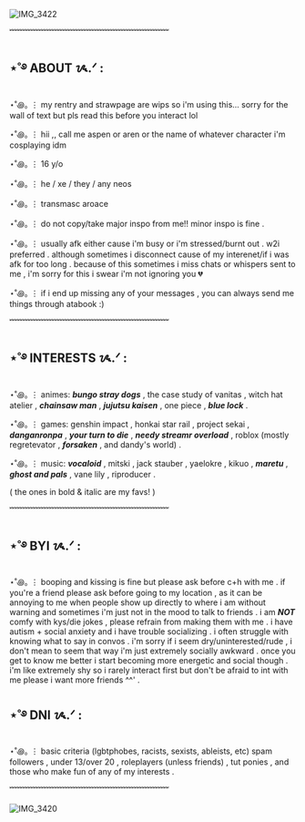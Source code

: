 ![IMG_3422](https://github.com/user-attachments/assets/8875b83f-2210-450b-afc6-163584244f47)

﹌﹌﹌﹌﹌﹌﹌﹌﹌﹌﹌﹌﹌﹌﹌﹌﹌﹌﹌﹌

## ⋆˚࿔ ABOUT ᝰ.ᐟ :
⋆˚꩜｡ ⋮ my rentry and strawpage are wips so i'm using this... sorry for the wall of text but pls read this before you interact lol

⋆˚꩜｡ ⋮ hii ,, call me aspen or aren or the name of whatever character i'm cosplaying idm

⋆˚꩜｡ ⋮ 16 y/o

⋆˚꩜｡ ⋮ he / xe / they / any neos

⋆˚꩜｡ ⋮ transmasc aroace

⋆˚꩜｡ ⋮ do not copy/take major inspo from me!! minor inspo is fine . 

⋆˚꩜｡ ⋮ usually afk either cause i'm busy or i'm stressed/burnt out . w2i preferred . although sometimes i disconnect cause of my interenet/if i was afk for too long . because of this sometimes i miss chats or whispers sent to me , i'm sorry for this i swear i'm not ignoring you 💔

⋆˚꩜｡ ⋮ if i end up missing any of your messages , you can always send me things through atabook :) 

﹌﹌﹌﹌﹌﹌﹌﹌﹌﹌﹌﹌﹌﹌﹌﹌﹌﹌﹌﹌

## ⋆˚࿔ INTERESTS ᝰ.ᐟ :

⋆˚꩜｡ ⋮ animes: ***bungo stray dogs*** , the case study of vanitas , witch hat atelier , ***chainsaw man*** , ***jujutsu kaisen*** , one piece , ***blue lock*** .

⋆˚꩜｡ ⋮ games: genshin impact , honkai star rail , project sekai , ***danganronpa*** , ***your turn to die*** , ***needy streamr overload*** , roblox (mostly regretevator , ***forsaken*** , and dandy's world) .

⋆˚꩜｡ ⋮ music: ***vocaloid*** , mitski , jack stauber , yaelokre , kikuo , ***maretu*** , ***ghost and pals*** , vane lily , riproducer .

( the ones in bold & italic are my favs! )

﹌﹌﹌﹌﹌﹌﹌﹌﹌﹌﹌﹌﹌﹌﹌﹌﹌﹌﹌﹌

## ⋆˚࿔ BYI ᝰ.ᐟ : 
⋆˚꩜｡ ⋮ booping and kissing is fine but please ask before c+h with me . if you're a friend please ask before going to my location , as it can be annoying to me when people show up directly to where i am without warning and sometimes i'm just not in the mood to talk to friends . i am ***NOT*** comfy with kys/die jokes , please refrain from making them with me . i have autism + social anxiety and i have trouble socializing . i often struggle with knowing what to say in convos . i'm sorry if i seem dry/uninterested/rude , i don't mean to seem that way i'm just extremely socially awkward . once you get to know me better i start becoming more energetic and social though . i'm like extremely shy so i rarely interact first but don't be afraid to int with me please i want more friends ^^' .

## ⋆˚࿔ DNI ᝰ.ᐟ :
⋆˚꩜｡ ⋮ basic criteria (lgbtphobes, racists, sexists, ableists, etc) spam followers , under 13/over 20 , roleplayers (unless friends) , tut ponies , and those who make fun of any of my interests .

﹌﹌﹌﹌﹌﹌﹌﹌﹌﹌﹌﹌﹌﹌﹌﹌﹌﹌﹌﹌

![IMG_3420](https://github.com/user-attachments/assets/ac5bda7c-4e95-4e8f-b229-a8e0b3b9122f)

